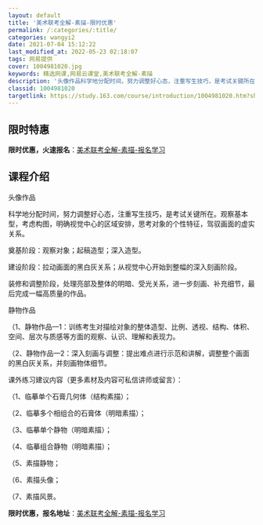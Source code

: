 ```yaml
---
layout: default
title: '美术联考全解-素描-限时优惠'
permalink: /:categories/:title/
categories: wangyi2
date: 2021-07-04 15:12:22
last_modified_at: 2022-05-23 02:18:07
tags: 网易提供
cover: 1004981020.jpg
keywords: 精选网课,网易云课堂,美术联考全解-素描
description: '头像作品科学地分配时间，努力调整好心态，注重写生技巧，是考试关键所在。观察基本型，考虑构图，明确视觉中心的区域安排，思考'
classid: 1004981020
targetlink: https://study.163.com/course/introduction/1004981020.htm?share=1&shareId=1025206652&utm_campaign=share&utm_medium=iphoneShare&utm_source=&utm_u=1025206652
---
```


## 限时特惠

**限时优惠，火速报名**：[美术联考全解-素描-报名学习](https://study.163.com/course/introduction/1004981020.htm?share=1&shareId=1025206652&utm_campaign=share&utm_medium=iphoneShare&utm_source=&utm_u=1025206652)

## 课程介绍

头像作品

科学地分配时间，努力调整好心态，注重写生技巧，是考试关键所在。观察基本型，考虑构图，明确视觉中心的区域安排，思考对象的个性特征，驾驭画面的虚实关系。

奠基阶段：观察对象；起稿造型；深入造型。

建设阶段：拉动画面的黑白灰关系；从视觉中心开始到整幅的深入刻画阶段。

装修和调整阶段，处理亮部及整体的明暗、受光关系，进一步刻画、补充细节，最后完成一幅高质量的作品。



静物作品

（1、静物作品—1：训练考生对描绘对象的整体造型、比例、透视、结构、体积、空间、层次与质感等方面的观察、认识、理解和表现力。

（2、静物作品—2：深入刻画与调整：提出难点进行示范和讲解，调整整个画面的黑白灰关系，并刻画物体细节。

 

  课外练习建议内容（更多素材及内容可私信讲师或留言）：

（1、临摹单个石膏几何体（结构素描）；

（2、临摹多个相组合的石膏体（明暗素描）；

（3、临摹单个静物（明暗素描）；

（4、临摹组合静物（明暗素描）；

（5、素描静物；

（6、素描头像；

（7、素描风景。

**限时优惠，报名地址**：[美术联考全解-素描-报名学习](https://study.163.com/course/introduction/1004981020.htm?share=1&shareId=1025206652&utm_campaign=share&utm_medium=iphoneShare&utm_source=&utm_u=1025206652)

